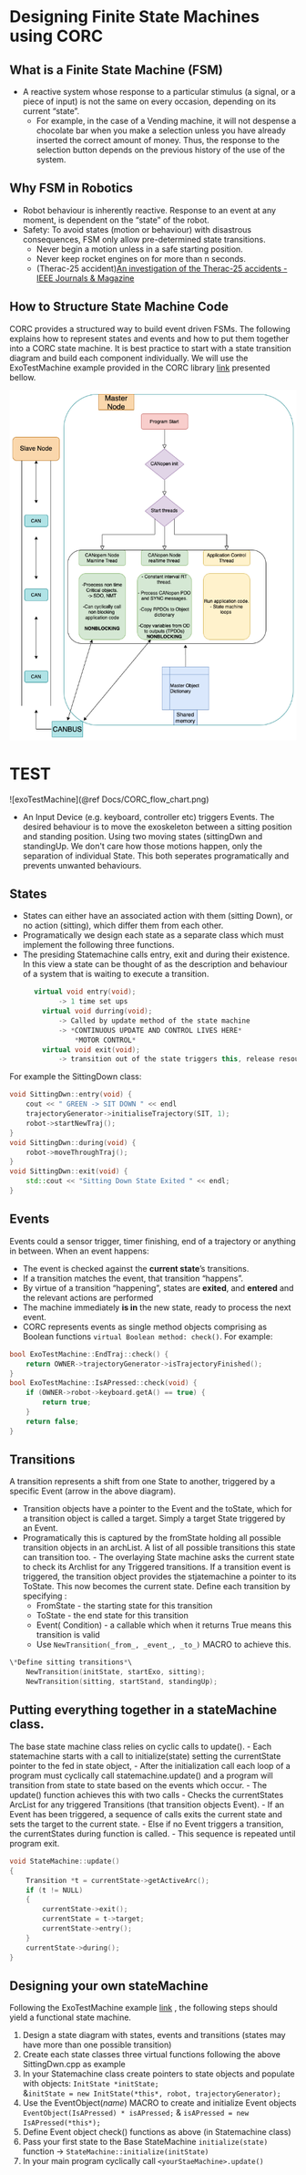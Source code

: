 # Designing Finite State Machines using CORC

## What is a Finite State Machine (FSM)

- A reactive system whose response to a particular stimulus (a signal, or a piece of input) is not the same on every occasion, depending on its current “state”.
  - For example, in the case of a Vending machine, it will not despense a chocolate bar when you make a selection unless you have already inserted the correct amount of money. Thus, the response to the selection button depends on the previous history of the use of the system.

## Why FSM in Robotics

- Robot behaviour is inherently reactive. Response to an event at any moment, is dependent on the “state” of the robot.
- Safety: To avoid states (motion or behaviour) with disastrous consequences, FSM only allow pre-determined state transitions.
  - Never begin a motion unless in a safe starting position.
  - Never keep rocket engines on for more than n seconds.
  - (Therac-25 accident)[An investigation of the Therac-25 accidents - IEEE Journals & Magazine](https://ieeexplore.ieee.org/document/274940)

## How to Structure State Machine Code

CORC provides a structured way to build event driven FSMs. The following explains how to represent states and events and how to put them together into a CORC state machine. It is best practice to start with a state transition diagram and build each component individually. We will use the ExoTestMachine example provided in the CORC library [link](https://github.com/UniMelbHumanRoboticsLab/CANOpenRobotController/blob/master/src/apps/stateMachine/ExoTestMachine.cpp) presented bellow.

![exoTestMachine](Docs/CORC_flow_chart.png)

# TEST

![exoTestMachine](@ref Docs/CORC_flow_chart.png)

- An Input Device (e.g. keyboard, controller etc) triggers Events. The desired behaviour is to move the exoskeleton between a sitting position and standing position. Using two moving states (sittingDwn and standingUp. We don't care how those motions happen, only the separation of individual State. This both seperates programatically and prevents unwanted behaviours.

## States

- States can either have an associated action with them (sitting Down), or no action (sitting), which differ them from each other.
- Programatically we design each state as a separate class which must implement the following three functions.
- The presiding Statemachine calls entry, exit and during their existence. In this view a state can be thought of as the description and behaviour of a system that is waiting to execute a transition.

```C++
      virtual void entry(void);
            -> 1 time set ups
        virtual void durring(void);
            -> Called by update method of the state machine
            -> *CONTINUOUS UPDATE AND CONTROL LIVES HERE*
                *MOTOR CONTROL*
        virtual void exit(void);
            -> transition out of the state triggers this, release resources.
```

For example the SittingDown class:

```C++
void SittingDwn::entry(void) {
    cout << " GREEN -> SIT DOWN " << endl
    trajectoryGenerator->initialiseTrajectory(SIT, 1);
    robot->startNewTraj();
}
void SittingDwn::during(void) {
    robot->moveThroughTraj();
}
void SittingDwn::exit(void) {
    std::cout << "Sitting Down State Exited " << endl;
}
```

## Events

Events could a sensor trigger, timer finishing, end of a trajectory or anything in between.
When an event happens:

- The event is checked against the **current state**’s transitions.
- If a transition matches the event, that transition “happens”.
- By virtue of a transition “happening”, states are **exited**, and **entered** and the relevant actions are performed
- The machine immediately **is in** the new state, ready to process the next event.
- CORC represents events as single method objects comprising as Boolean functions `virtual Boolean method: check()`. For example:

```C++
bool ExoTestMachine::EndTraj::check() {
    return OWNER->trajectoryGenerator->isTrajectoryFinished();
}
bool ExoTestMachine::IsAPressed::check(void) {
    if (OWNER->robot->keyboard.getA() == true) {
        return true;
    }
    return false;
}
```

## Transitions

A transition represents a shift from one State to another, triggered by a specific Event (arrow in the above diagram).

- Transition objects have a pointer to the Event and the toState, which for a transition object is called a target. Simply a target State triggered by an Event.
- Programatically this is captured by the fromState holding all possible transition objects in an archList. A list of all possible transitions this state can transition too. - The overlaying State machine asks the current state to check its Archlist for any Triggered transitions. If a transition event is triggered, the transition object provides the stjatemachine a pointer to its ToState. This now becomes the current state.
  Define each transition by specifying :
  - FromState - the starting state for this transition
  - ToState - the end state for this transition
  - Event( Condition) - a callable which when it returns True means this transition is valid
  - Use `NewTransition(_from_, _event_, _to_)` MACRO to achieve this.

```C++
\*Define sitting transitions*\
    NewTransition(initState, startExo, sitting);
    NewTransition(sitting, startStand, standingUp);
```

## Putting everything together in a stateMachine class.

The base state machine class relies on cyclic calls to update(). - Each statemachine starts with a call to initialize(state) setting the currentState pointer to the fed in state object, - After the initialization call each loop of a program must cyclically call statemachine.update() and a program will transition from state to state based on the events which occur. - The update() function achieves this with two calls - Checks the currentStates ArcList for any triggered Transitions (that transition objects Event). - If an Event has been triggered, a sequence of calls exits the current state and sets the target to the current state. - Else if no Event triggers a transition, the currentStates during function is called. - This sequence is repeated until program exit.

```C++
void StateMachine::update()
{
    Transition *t = currentState->getActiveArc();
    if (t != NULL)
    {
        currentState->exit();
        currentState = t->target;
        currentState->entry();
    }
    currentState->during();
}
```

## Designing your own stateMachine

Following the ExoTestMachine example [link](https://github.com/UniMelbHumanRoboticsLab/CANOpenRobotController/blob/master/src/apps/stateMachine/ExoTestMachine.cpp) , the following steps should yield a functional state machine.

1. Design a state diagram with states, events and transitions (states may have more than one possible transition)
2. Create each state classes three virtual functions following the above SittingDwn.cpp as example
3. In your Statemachine class create pointers to state objects and populate with objects: `InitState *initState;`  
   &`initState = new InitState(*this*, robot, trajectoryGenerator);`
4. Use the EventObject(_name_) MACRO to create and initialize Event objects `EventObject(IsAPressed) * isAPressed;` & `isAPressed = new IsAPressed(*this*);`
5. Define Event object check() functions as above (in Statemachine class)
6. Pass your first state to the Base StateMachine `initialize(state)` function -> `StateMachine::initialize(initState)`
7. In your main program cyclically call `<yourStaeMachine>.update()`
